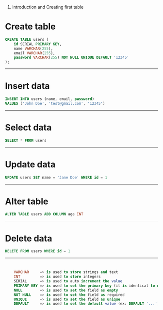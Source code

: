 1. Introduction and Creating first table

# Create table
```sql
CREATE TABLE users (
    id SERIAL PRIMARY KEY,
    name VARCHAR(255),
    email VARCHAR(255),
    password VARCHAR(255) NOT NULL UNIQUE DEFAULT '12345' 
);
```
___
# Insert data
```sql
INSERT INTO users (name, email, password) 
VALUES ('John Doe', 'test@gmail.com', '12345')
```
___
# Select data
```sql
SELECT * FROM users
```
___
# Update data
```sql
UPDATE users SET name = 'Jane Doe' WHERE id = 1
```
___
# Alter table
```sql
ALTER TABLE users ADD COLUMN age INT
```
___
# Delete data
```sql
DELETE FROM users WHERE id = 1
```
___
# 
```sql
    VARCHAR     => is used to store strings and text
    INT         => is used to store integers
    SERIAL      => is used to auto increment the value
    PRIMARY KEY => is used to set the primary key (it is identical to normal id)
    NULL        => is used to set the field as empty
    NOT NULL    => is used to set the field as required
    UNIQUE      => is used to set the field as unique
    DEFAULT     => is used to set the default value (ex: DEFAULT '...')
```